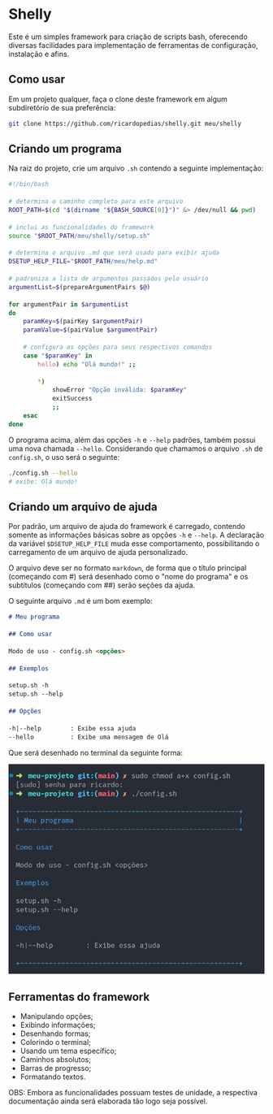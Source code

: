 # Shelly

Este é um simples framework para criação de scripts bash, oferecendo diversas facilidades para implementação de ferramentas de configuração, instalação e afins.

## Como usar

Em um projeto qualquer, faça o clone deste framework em algum subdiretório de sua preferência:

```bash
git clone https://github.com/ricardopedias/shelly.git meu/shelly
```

## Criando um programa

Na raiz do projeto, crie um arquivo `.sh` contendo a seguinte implementação:

```bash
#!/bin/bash

# determina o caminho completo para este arquivo
ROOT_PATH=$(cd "$(dirname "${BASH_SOURCE[0]}")" &> /dev/null && pwd)

# inclui as funcionalidades do framework
source "$ROOT_PATH/meu/shelly/setup.sh"

# determina o arquivo .md que será usado para exibir ajuda
DSETUP_HELP_FILE="$ROOT_PATH/meu/help.md"

# padroniza a lista de argumentos passados pelo usuário
argumentList=$(prepareArgumentPairs $@)

for argumentPair in $argumentList
do
    paramKey=$(pairKey $argumentPair)
    paramValue=$(pairValue $argumentPair)

    # configura as opções para seus respectivos comandos
    case "$paramKey" in
        hello) echo "Olá mundo!" ;;

        *) 
            showError "Opção inválida: $paramKey"
            exitSuccess
            ;;
    esac
done
```

O programa acima, além das opções `-h` e `--help` padrões, também possui uma nova chamada `--hello`. Considerando que chamamos o arquivo `.sh` de `config.sh`, o uso será o seguinte:

```bash
./config.sh --hello
# exibe: Olá mundo!
```

## Criando um arquivo de ajuda

Por padrão, um arquivo de ajuda do framework é carregado, contendo somente as informações básicas sobre as opções `-h` e `--help`. A declaração da variável `$DSETUP_HELP_FILE` muda esse comportamento, possibilitando o carregamento de um arquivo de ajuda personalizado.

O arquivo deve ser no formato `markdown`, de forma que o título principal (começando com #) será desenhado como o "nome do programa" e os subtítulos (começando com ##) serão seções da ajuda.

O seguinte arquivo `.md` é um bom exemplo:

```md
# Meu programa

## Como usar

Modo de uso - config.sh <opções>

## Exemplos

setup.sh -h 
setup.sh --help

## Opções

-h|--help        : Exibe essa ajuda
--hello          : Exibe uma mensagem de Olá
```

Que será desenhado no terminal da seguinte forma:

![Renderização da ajuda](doc/terminal.png)

## Ferramentas do framework

- Manipulando opções;
- Exibindo informações;
- Desenhando formas;
- Colorindo o terminal;
- Usando um tema específico;
- Caminhos absolutos;
- Barras de progresso;
- Formatando textos.

OBS: Embora as funcionalidades possuam testes de unidade, a respectiva documentação ainda será elaborada tão logo seja possível.

